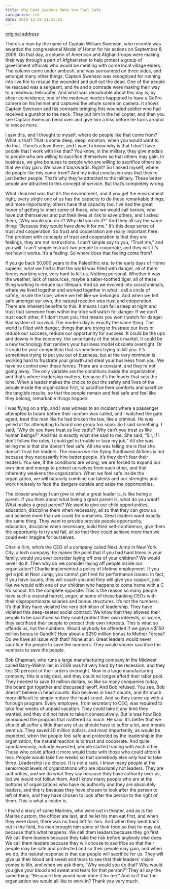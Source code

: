 ```yaml
---
title: Why Good Leaders Make You Feel Safe
categories: ted
date: 2019-12-26 11:31:15
---
```


[original address]( https://www.ted.com/talks/simon_sinek_why_good_leaders_make_you_feel_safe?referrer=playlist-how_to_be_a_good_mentor)

There’s a man by the name of Captain William Swenson, who recently was awarded the congressional Medal of Honor for his actions on September 8, 2009. On that day, a column of American and Afghan troops were making their way through a part of Afghanistan to help protect a group of government officials who would be meeting with come local village elders. The column came under ambush, and was surrounded on three sides, and amongst many other things, Captain Swenson was recognized for running into live fire to rescue the wounded and pull out the dead. One of the people he rescued was a sergeant, and he and a comrade were making their way to a medevac helicopter. And what was remarkable about this day is, by sheer coincidence, one of the medevac medics happened to have a GoPro camera on his helmet and captured the whole scene on camera. It shows Captain Swenson and his comrade bringing this wounded soldier who had received a gunshot to the neck. They put him in the helicopter, and then you see Captain Swenson bend over and give him a kiss before he turns around to rescue more. 

I saw this, and I thought to myself, where do people like that come from? What is that? That is some deep, deep, emotion, when you would want to do that. There’s a love there, and I want to know why is that I don’t have people that I work with like that? You know, in the military, they give medals to people who are willing to sacrifice themselves so that others may gain. In business, we give bonuses to people who are willing to sacrifice others so that we may gain. We have it backwards. Right? So I asked myself, where do people like this come from? And my initial conclusion was that they’re just better people. That’s why they’re attracted to the military. These better people are attracted to this concept of service. But that’s completely wrong. 

What I learned was that it’s the environment, and if you get the environment right, every single one of us has the capacity to do these remarkable things, and more importantly, others have that capacity too. I’ve had the great honor of getting to meet some of these, who we would call heroes, who have put themselves and put their lives at risk to save others, and I asked them, “Why would you do it? Why did you do it?” And they all say the same thing: “Because they would have done it for me.” It’s this deep sense of trust and cooperation. So trust and cooperation are really important here. The problem with concepts of trust and cooperation is that they are feelings, they are not instructions. I can’t simple say to you, “Trust me,” and you will. I can’t simple instruct two people to cooperate, and they will. It’s not how it works. It’s a feeling. So where does that feeling come from? 

If you go back 50,000 years to the Paleolithic era, to the early days of Homo sapiens, what we find is that the world was filled with danger, all of there forces working very, very hard to kill us. Nothing personal. Whether it was the weather, lack of resources, maybe a saber-toothed tiger, all of these thing working to reduce our lifespan. And so we evolved into social animals, where we lived together and worked together in what I call a circle of safety, inside the tribe, where we felt like we belonged. And when we felt safe amongst our own, the natural reaction was trust and cooperation. There are inherent benefits to this. It means I can fall asleep at night and trust that someone from within my tribe will watch for danger. If we don’t trust each other, if I don’t trust you, that means you won’t watch for danger. Bad system of survival. The modern day is exactly the same thing. The world is filled with danger, things that are trying to frustrate our lives or reduce our success, reduce our opportunity for success. It could be the ups and downs in the economy, the uncertainty of the stock market. It could be a new technology that renders your business model obsolete overnight. Or it could be your competition that is sometimes trying to kill you. It’s sometimes trying to put you out of business, but at the very minimum is working hard to frustrate your growth and steal your business from you. We have no control over these forces. There are a constant, and they’re not going away. The only variable are the conditions inside the organization, and that’s where leadership matters, because it’s the leader that sets the tone. When a leader makes the choice to put the safety and lives of the people inside the organization first, to sacrifice their comforts and sacrifice the tangible results, so that the people remain and feel safe and feel like they belong, remarkable things happen. 

I was flying on a trip, and I was witness to an incident where a passenger attempted to board before their number was called, and I watched the gate agent, treat this man like he had broken the law, like a criminal. He was yelled at for attempting to board one group too soon. So I said something. I said, “Why do you have treat us like cattle? Why can’t you treat us like human beings?” And this is exactly what she said to me. She said, “Sir, if I don’t follow the rules, I could get in trouble or lose my job.” All she was telling me is that she doesn’t feel safe. All she was telling me is that she doesn’t trust her leaders. The reason we like flying Southwest Airlines is not because they necessarily hire better people. It’s they don’t fear their leaders. You see, if the conditions are wrong, we are forced to expand our own time and energy to protect ourselves from each other, and that inherently weakens the organization. When we feel safe inside the organization, we will naturally combine our talents and our strengths and work tirelessly to face the dangers outside and seize the opportunities. 

The closest analogy I can give to what a great leader is, is like being a parent. If you think about what being a great parent is, what do you want? What makes a great parent? We want to give our child opportunities, education, discipline them when necessary, all so that they can grow up and achieve more than we could for ourselves. Great leaders want exactly the same thing. They want to provide provide people opportunity, education, discipline when necessary, build their self-confidence, give them the opportunity to try and fail, all so that they could achieve more than we could ever imagine for ourselves.

Charlie Kim, who’s the CEO of a company called Next Jump in New York City, a tech company, he makes the point that if you had hard times in your family, would you ever consider laying off one of your children? We would never do it. Then why do we consider laying off people inside our organization? Charlie implemented a policy of lifetime employment. If you get a job at Next Jump, you cannot get fired for performance issues. In fact, if you have issues, they will coach you and they will give you support, just like we would with one of our children who happens to come home with a C fro school. It’s the complete opposite. This is the reason so many people have such a visceral hatred, anger, at some of these banking CEOs with their disproportionate salaries and bonus structures. It’s not the numbers. It’s that they have violated the very definition of leadership. They have violated this deep-seated social contract. We know that they allowed their people to be sacrificed so they could protect their own interests, or worse, they sacrificed their people to protect their own interests. This is what so offends us, not the numbers. Would anybody be offended if we gave a $150 million bonus to Gandhi? How about a $250 million bonus to Mother Teresa? Do we have an issue with that? None at all. Great leaders would never sacrifice the people to save the numbers. They would sooner sacrifice the numbers to save the people.

Bob Chapman, who runs a large manufacturing company in the Midwest called Barry-Wehmiller, in 2008 was hit very hard by the recession, and they lost 30 percent of their orders overnight. Now in a large manufacturing company, this is a big deal, and they could no longer afford their labor pool. They needed to save 10 million dollars, so like so many companies today, the board got together and discussed layoff. And Bob refused. You see, Bob doesn’t believe in head counts. Bob believes in heart counts, and it’s much more difficult to simply reduce the heart count. And so they came up with a furlough program. Every employee, from secretary to CEO, was required to take four weeks of unpaid vacation. They could take it any time they wanted, and they did not have to take it consecutively. But is was how Bob announced the program that mattered so much. He said, it’s better that we should all suffer a little than any of us should have to suffer a lot, and morale went up. They saved 20 million dollars, and most importantly, as would be expected, when the people feel safe and protected by the leadership in the organization, the natural reaction is to trust and cooperate. And quite spontaneously, nobody expected, people started trading with each other. Those who could afford it more would trade with those who could afford it less. People would take five weeks so that somebody else only had to take three. Leadership is a choice. It is not a rank. I know many people at the seniormost levels of organizations who are absolutely not leaders. They are authorities, and we do what they say because they have authority over us, but we would not follow them. And I know many people who are at the bottoms of organizations who have no authority and they are absolutely leaders, and this is because they have chosen to look after the person to left of them, and they have chosen to look after the person to the right of them. This is what a leader is.

I heard a story of some Marines, who were out in theater, and as is the Marine custom, the officer ate last, and he let his men eat first, and when they were done, there was no food left for him. And when they went back out in the field, his men brought him some of their food so that he may eat, because that’s what happens. We call them leaders because they go first. We call them leaders because they take the risk before anybody else does. We call them leaders because they will choose to sacrifice so that their people may be safe and protected and so their people may gain, and when we do, the natural response is that our people will sacrifice for us. They will give us their blood and sweat and tears to see that their leaders’ vision comes to life, and when we ask them, “Why would you do that? Why would you give your blood and sweat and tears for that person?” They all say the same thing: “Because they would have done it for me.” And isn’t that the organization we would all like to work in? Thank you very much.
